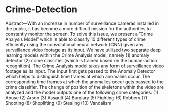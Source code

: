 # Crime-Detection 
Abstract—With an increase in number of surveillance cameras installed in the public, it has become a more difficult mission for the
authorities to constantly monitor the screen. To solve this issue, we present a ”Crime Analysis Model” which is able to classify 10
different types of crime efficiently using the convolutional neural network (CNN) given any surveillance video footage as its input.
We have utilized two separate deep learning models within the Crime Analysis model, namely (1) anomaly detector (2) crime classifier
(which is trained based on the human-action recognition). The Crime Analysis model takes any form of surveillance video footage as its
input. The input first gets passed to the Anomaly Detector which helps to distinguish time frames at which anomalies occur. The
corresponding time frames at which the anomalies occur gets passed to the crime classifier. The change of position of the skeletons
within the video are analyzed and the model outputs one of the following crime categories: (1) Abuse (2) Arson (3) Assault (4) Burglary
(5) Fighting (6) Robbery (7) Shooting (8) Shoplifting (9) Stealing (10) Vandalism
